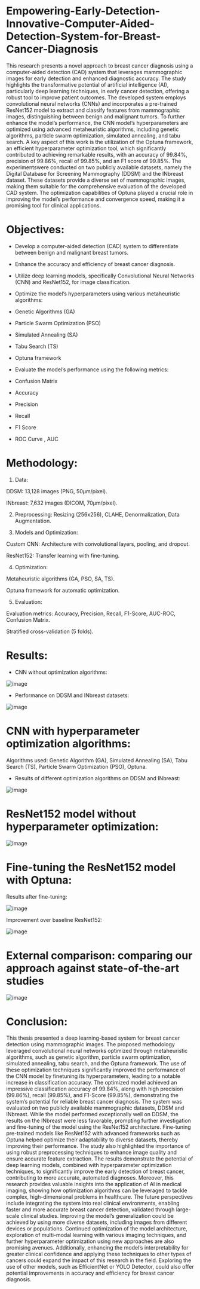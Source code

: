 # Empowering-Early-Detection-Innovative-Computer-Aided-Detection-System-for-Breast-Cancer-Diagnosis

This research presents a novel approach to breast cancer diagnosis using a computer-aided detection (CAD) system that leverages mammographic images for early detection and enhanced diagnostic accuracy. The study highlights the transformative potential of artificial intelligence (AI), particularly deep learning techniques, in early cancer detection, offering a robust tool to improve patient outcomes. The developed system employs convolutional neural networks (CNNs) and incorporates a pre-trained ResNet152 model to extract and classify features from mammographic images, distinguishing between benign and malignant tumors. To further enhance the model’s performance, the CNN model’s hyperparameters are optimized using advanced metaheuristic algorithms, including genetic algorithms, particle swarm optimization, simulated annealing, and tabu search. A key aspect of this work is the utilization of the Optuna framework, an efficient hyperparameter optimization tool, which significantly contributed to achieving remarkable results, with an accuracy of 99.84%, precision of 99.86%, recall of 99.85%, and an F1 score of 99.85%. The experimentswere conducted on two publicly available datasets, namely the Digital Database for Screening Mammography (DDSM) and the INbreast dataset. These datasets provide a diverse set of mammographic images, making them suitable for the comprehensive evaluation of the developed CAD system. The optimization capabilities of Optuna played a crucial role in improving the model’s performance and convergence speed, making it a promising tool for clinical applications.

# Objectives:

* Develop a computer-aided detection (CAD) system to differentiate between benign and malignant breast tumors.

* Enhance the accuracy and efficiency of breast cancer diagnosis.

* Utilize deep learning models, specifically Convolutional Neural Networks (CNN) and ResNet152, for image classification.

* Optimize the model’s hyperparameters using various metaheuristic algorithms:

- Genetic Algorithms (GA)

- Particle Swarm Optimization (PSO)

- Simulated Annealing (SA)

- Tabu Search (TS)

- Optuna framework

* Evaluate the model’s performance using the following metrics:

- Confusion Matrix

- Accuracy

- Precision

- Recall

- F1 Score

- ROC Curve , AUC


# Methodology:

1. Data:

DDSM: 13,128 images (PNG, 50μm/pixel).

INbreast: 7,632 images (DICOM, 70μm/pixel).

2. Preprocessing: Resizing (256x256), CLAHE, Denormalization, Data Augmentation.

3. Models and Optimization:

Custom CNN: Architecture with convolutional layers, pooling, and dropout.

ResNet152: Transfer learning with fine-tuning.

4. Optimization:

Metaheuristic algorithms (GA, PSO, SA, TS).

Optuna framework for automatic optimization.

5. Evaluation:

Evaluation metrics: Accuracy, Precision, Recall, F1-Score, AUC-ROC, Confusion Matrix.

Stratified cross-validation (5 folds).

# Results:

* CNN without optimization algorithms:

![image](https://github.com/user-attachments/assets/13895387-feeb-47d3-9a14-6a57bbfe5d58)

* Performance on DDSM and INbreast datasets:

![image](https://github.com/user-attachments/assets/fc20b30d-9f63-480f-93e3-c3be83ab4917)


# CNN with hyperparameter optimization algorithms:

Algorithms used: Genetic Algorithm (GA), Simulated Annealing (SA), Tabu Search (TS), Particle Swarm Optimization (PSO), Optuna.

*  Results of different optimization algorithms on DDSM and INbreast:

![image](https://github.com/user-attachments/assets/8fb30d07-686a-435a-9bfa-3919c42bbe43)


# ResNet152 model without hyperparameter optimization:

![image](https://github.com/user-attachments/assets/e830fbfa-3c25-41fe-9240-4d86245b6ee6)


# Fine-tuning the ResNet152 model with Optuna:

Results after fine-tuning:

![image](https://github.com/user-attachments/assets/e64511bd-0c3b-42e9-8875-f687c5cdd4ea)

Improvement over baseline ResNet152:

![image](https://github.com/user-attachments/assets/122bba4c-a4e4-493f-a6d1-e9cb3bc2c13d)

# External comparison: comparing our approach against state-of-the-art studies

![image](https://github.com/user-attachments/assets/a900b087-fac2-4a06-87ee-d8aa77a12573)


# Conclusion: 
This thesis presented a deep learning-based system for breast cancer detection using mammographic
images. The proposed methodology leveraged convolutional neural networks
optimized through metaheuristic algorithms, such as genetic algorithm, particle swarm optimization,
simulated annealing, tabu search, and the Optuna framework. The use of these
optimization techniques significantly improved the performance of the CNN model by finetuning
its hyperparameters, leading to a notable increase in classification accuracy. The
optimized model achieved an impressive classification accuracy of 99.84%, along with high
precision (99.86%), recall (99.85%), and F1-Score (99.85%), demonstrating the system’s
potential for reliable breast cancer diagnosis.
The system was evaluated on two publicly available mammographic datasets, DDSM and
INbreast. While the model performed exceptionally well on DDSM, the results on the INbreast
were less favorable, prompting further investigation and fine-tuning of the model using
the ResNet152 architecture. Fine-tuning pre-trained models like ResNet152 with advanced
frameworks such as Optuna helped optimize their adaptability to diverse datasets, thereby
improving their performance. The study also highlighted the importance of using robust
preprocessing techniques to enhance image quality and ensure accurate feature extraction.
The results demonstrate the potential of deep learning models, combined with hyperparameter
optimization techniques, to significantly improve the early detection of breast cancer, contributing
to more accurate, automated diagnoses. Moreover, this research provides valuable
insights into the application of AI in medical imaging, showing how optimization algorithms
can be leveraged to tackle complex, high-dimensional problems in healthcare.
The future perspectives include integrating the system into real clinical environments, enabling
faster and more accurate breast cancer detection, validated through large-scale clinical
studies. Improving the model’s generalization could be achieved by using more diverse
datasets, including images from different devices or populations. Continued optimization of
the model architecture, exploration of multi-modal learning with various imaging techniques,
and further hyperparameter optimization using new approaches are also promising avenues.
Additionally, enhancing the model’s interpretability for greater clinical confidence and applying
these techniques to other types of cancers could expand the impact of this research in
the field. Exploring the use of other models, such as EfficientNet or YOLO Detector, could
also offer potential improvements in accuracy and efficiency for breast cancer diagnosis.
